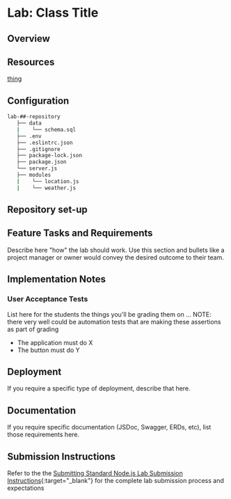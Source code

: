 # Lab: Class Title

## Overview

## Resources

[thing](./cheatsheets/sql.md)

## Configuration

```sh
lab-##-repository
   ├── data
   |    └── schema.sql
   ├── .env
   ├── .eslintrc.json
   ├── .gitignore
   ├── package-lock.json
   ├── package.json
   └── server.js
   ├── modules
   |    └── location.js
   |    └── weather.js

```

## Repository set-up

## Feature Tasks and Requirements

Describe here "how" the lab should work. Use this section and bullets like a project manager or owner would convey the desired outcome to their team.

## Implementation Notes

### User Acceptance Tests

List here for the students the things you'll be grading them on ... NOTE: there very well could be automation tests that are making these assertions as part of grading

- The application must do X
- The button must do Y

## Deployment

If you require a specific type of deployment, describe that here.

## Documentation

If you require specific documentation (JSDoc, Swagger, ERDs, etc), list those requirements here.

## Submission Instructions

<!-- example -->
Refer to the the [Submitting Standard Node.js Lab Submission Instructions](../../../reference/submission-instructions){:target="_blank"} for the complete lab submission process and expectations
